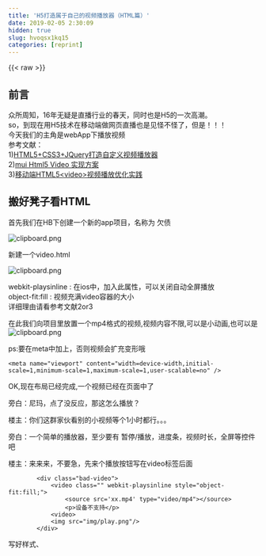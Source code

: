```yaml
---
title: 'H5打造属于自己的视频播放器（HTML篇）' 
date: 2019-02-05 2:30:09
hidden: true
slug: hvoqsx1kq15
categories: [reprint]
---
```


{{< raw >}}

                    
<h2 id="articleHeader0">前言</h2>
<p>众所周知，16年无疑是直播行业的春天，同时也是H5的一次高潮。<br>so，到现在用H5技术在移动端做网页直播也是见怪不怪了，但是！！！<br>今天我们的主角是webApp下播放视频<br>参考文献：<br>1)<a href="http://blog.csdn.net/nlxwzh/article/details/40541957" rel="nofollow noreferrer" target="_blank">HTML5+CSS3+JQuery打造自定义视频播放器</a><br>2)<a href="http://ask.dcloud.net.cn/article/569" rel="nofollow noreferrer" target="_blank">mui Html5 Video 实现方案</a><br>3)<a href="http://www.xuanfengge.com/html5-video-play.html" rel="nofollow noreferrer" target="_blank">移动端HTML5&lt;video&gt;视频播放优化实践</a></p>
<h2 id="articleHeader1">搬好凳子看HTML</h2>
<p>首先我们在HB下创建一个新的app项目，名称为 欠债</p>
<p><span class="img-wrap"><img data-src="/img/bVBe1P" src="https://static.alili.tech/img/bVBe1P" alt="clipboard.png" title="clipboard.png" style="cursor: pointer; display: inline;"></span></p>
<p>新建一个video.html</p>
<p><span class="img-wrap"><img data-src="/img/bVBfG0" src="https://static.alili.tech/img/bVBfG0" alt="clipboard.png" title="clipboard.png" style="cursor: pointer;"></span></p>
<p>webkit-playsinline : 在ios中，加入此属性，可以关闭自动全屏播放<br>object-fit:fill : 视频充满video容器的大小<br>详细理由请看参考文献2or3</p>
<p>在此我们向项目里放置一个mp4格式的视频,视频内容不限,可以是小动画,也可以是<br><span class="img-wrap"><img data-src="/img/bVBfjr" src="https://static.alili.tech/img/bVBfjr" alt="clipboard.png" title="clipboard.png" style="cursor: pointer;"></span></p>
<p>ps:要在meta中加上，否则视频会扩充变形哦</p>
<div class="widget-codetool" style="display:none;">
      <div class="widget-codetool--inner">
      <span class="selectCode code-tool" data-toggle="tooltip" data-placement="top" title="" data-original-title="全选"></span>
      <span type="button" class="copyCode code-tool" data-toggle="tooltip" data-placement="top" data-clipboard-text="<meta name=&quot;viewport&quot; content=&quot;width=device-width,initial-scale=1,minimum-scale=1,maximum-scale=1,user-scalable=no&quot; />" title="" data-original-title="复制"></span>
      <span type="button" class="saveToNote code-tool" data-toggle="tooltip" data-placement="top" title="" data-original-title="放进笔记"></span>
      </div>
      </div><pre class="hljs applescript"><code style="word-break: break-word; white-space: initial;">&lt;meta <span class="hljs-built_in">name</span>=<span class="hljs-string">"viewport"</span> content=<span class="hljs-string">"width=device-width,initial-scale=1,minimum-scale=1,maximum-scale=1,user-scalable=no"</span> /&gt;</code></pre>
<p>OK,现在布局已经完成,一个视频已经在页面中了</p>
<p>旁白：尼玛，点了没反应，那这怎么播放？</p>
<p>楼主：你们这群家伙看别的小视频等个1小时都行。。。</p>
<p>旁白：一个简单的播放器，至少要有  暂停/播放，进度条，视频时长，全屏等控件吧</p>
<p>楼主：来来来，不要急，先来个播放按钮写在video标签后面</p>
<div class="widget-codetool" style="display:none;">
      <div class="widget-codetool--inner">
      <span class="selectCode code-tool" data-toggle="tooltip" data-placement="top" title="" data-original-title="全选"></span>
      <span type="button" class="copyCode code-tool" data-toggle="tooltip" data-placement="top" data-clipboard-text="        <div class=&quot;bad-video&quot;>
            <video class=&quot;&quot; webkit-playsinline style=&quot;object-fit:fill;&quot;>
                <source src='xx.mp4' type=&quot;video/mp4&quot;></source>
                <p>设备不支持</p>
            <video>
            <img src=&quot;img/play.png&quot;/>
        </div>" title="" data-original-title="复制"></span>
      <span type="button" class="saveToNote code-tool" data-toggle="tooltip" data-placement="top" title="" data-original-title="放进笔记"></span>
      </div>
      </div><pre class="hljs xml"><code>        <span class="hljs-tag">&lt;<span class="hljs-name">div</span> <span class="hljs-attr">class</span>=<span class="hljs-string">"bad-video"</span>&gt;</span>
            <span class="hljs-tag">&lt;<span class="hljs-name">video</span> <span class="hljs-attr">class</span>=<span class="hljs-string">""</span> <span class="hljs-attr">webkit-playsinline</span> <span class="hljs-attr">style</span>=<span class="hljs-string">"object-fit:fill;"</span>&gt;</span>
                <span class="hljs-tag">&lt;<span class="hljs-name">source</span> <span class="hljs-attr">src</span>=<span class="hljs-string">'xx.mp4'</span> <span class="hljs-attr">type</span>=<span class="hljs-string">"video/mp4"</span>&gt;</span><span class="hljs-tag">&lt;/<span class="hljs-name">source</span>&gt;</span>
                <span class="hljs-tag">&lt;<span class="hljs-name">p</span>&gt;</span>设备不支持<span class="hljs-tag">&lt;/<span class="hljs-name">p</span>&gt;</span>
            <span class="hljs-tag">&lt;<span class="hljs-name">video</span>&gt;</span>
            <span class="hljs-tag">&lt;<span class="hljs-name">img</span> <span class="hljs-attr">src</span>=<span class="hljs-string">"img/play.png"</span>/&gt;</span>
        <span class="hljs-tag">&lt;/<span class="hljs-name">div</span>&gt;</span></code></pre>
<p>写好样式、</p>
<div class="widget-codetool" style="display:none;">
      <div class="widget-codetool--inner">
      <span class="selectCode code-tool" data-toggle="tooltip" data-placement="top" title="" data-original-title="全选"></span>
      <span type="button" class="copyCode code-tool" data-toggle="tooltip" data-placement="top" data-clipboard-text="        .bad-video {
            position: relative;
            overflow: hidden;
            background-color: #CCCCCC;
        }
        
        .bad-video .vplay{
            position: absolute;
            width: 15%;
            z-index: 99;
            top: 50%;
            left: 50%;
            -webkit-transform: translate(-50%, -50%);
            transform: translate(-50%, -50%);
        }" title="" data-original-title="复制"></span>
      <span type="button" class="saveToNote code-tool" data-toggle="tooltip" data-placement="top" title="" data-original-title="放进笔记"></span>
      </div>
      </div><pre class="hljs css"><code>        <span class="hljs-selector-class">.bad-video</span> {
            <span class="hljs-attribute">position</span>: relative;
            <span class="hljs-attribute">overflow</span>: hidden;
            <span class="hljs-attribute">background-color</span>: <span class="hljs-number">#CCCCCC</span>;
        }
        
        <span class="hljs-selector-class">.bad-video</span> <span class="hljs-selector-class">.vplay</span>{
            <span class="hljs-attribute">position</span>: absolute;
            <span class="hljs-attribute">width</span>: <span class="hljs-number">15%</span>;
            <span class="hljs-attribute">z-index</span>: <span class="hljs-number">99</span>;
            <span class="hljs-attribute">top</span>: <span class="hljs-number">50%</span>;
            <span class="hljs-attribute">left</span>: <span class="hljs-number">50%</span>;
            <span class="hljs-attribute">-webkit-transform</span>: <span class="hljs-built_in">translate</span>(-50%, -50%);
            <span class="hljs-attribute">transform</span>: <span class="hljs-built_in">translate</span>(-50%, -50%);
        }</code></pre>
<p>楼主：当当当</p>
<p><span class="img-wrap"><img data-src="/img/bVBfLT" src="https://static.alili.tech/img/bVBfLT" alt="clipboard.png" title="clipboard.png" style="cursor: pointer; display: inline;"></span></p>
<p>再在后面加一个控制条</p>
<div class="widget-codetool" style="display:none;">
      <div class="widget-codetool--inner">
      <span class="selectCode code-tool" data-toggle="tooltip" data-placement="top" title="" data-original-title="全选"></span>
      <span type="button" class="copyCode code-tool" data-toggle="tooltip" data-placement="top" data-clipboard-text="            <img src=&quot;img/play.png&quot; class=&quot;vplay&quot; />
            <div class=&quot;controls&quot;>
                <div>
                    <div class=&quot;progressBar&quot;>
                        <div class=&quot;timeBar&quot;></div>
                    </div>
                </div>
                <div><span class=&quot;current&quot;>00:00</span>/<span class=&quot;duration&quot;>00:00</span></div>
                <div><span class=&quot;fill&quot;>全屏</span></div>
            </div>" title="" data-original-title="复制"></span>
      <span type="button" class="saveToNote code-tool" data-toggle="tooltip" data-placement="top" title="" data-original-title="放进笔记"></span>
      </div>
      </div><pre class="hljs javascript"><code>            &lt;img src=<span class="hljs-string">"img/play.png"</span> <span class="hljs-class"><span class="hljs-keyword">class</span></span>=<span class="hljs-string">"vplay"</span> /&gt;
            <span class="xml"><span class="hljs-tag">&lt;<span class="hljs-name">div</span> <span class="hljs-attr">class</span>=<span class="hljs-string">"controls"</span>&gt;</span>
                <span class="hljs-tag">&lt;<span class="hljs-name">div</span>&gt;</span>
                    <span class="hljs-tag">&lt;<span class="hljs-name">div</span> <span class="hljs-attr">class</span>=<span class="hljs-string">"progressBar"</span>&gt;</span>
                        <span class="hljs-tag">&lt;<span class="hljs-name">div</span> <span class="hljs-attr">class</span>=<span class="hljs-string">"timeBar"</span>&gt;</span><span class="hljs-tag">&lt;/<span class="hljs-name">div</span>&gt;</span>
                    <span class="hljs-tag">&lt;/<span class="hljs-name">div</span>&gt;</span>
                <span class="hljs-tag">&lt;/<span class="hljs-name">div</span>&gt;</span>
                <span class="hljs-tag">&lt;<span class="hljs-name">div</span>&gt;</span><span class="hljs-tag">&lt;<span class="hljs-name">span</span> <span class="hljs-attr">class</span>=<span class="hljs-string">"current"</span>&gt;</span>00:00<span class="hljs-tag">&lt;/<span class="hljs-name">span</span>&gt;</span>/<span class="hljs-tag">&lt;<span class="hljs-name">span</span> <span class="hljs-attr">class</span>=<span class="hljs-string">"duration"</span>&gt;</span>00:00<span class="hljs-tag">&lt;/<span class="hljs-name">span</span>&gt;</span><span class="hljs-tag">&lt;/<span class="hljs-name">div</span>&gt;</span>
                <span class="hljs-tag">&lt;<span class="hljs-name">div</span>&gt;</span><span class="hljs-tag">&lt;<span class="hljs-name">span</span> <span class="hljs-attr">class</span>=<span class="hljs-string">"fill"</span>&gt;</span>全屏<span class="hljs-tag">&lt;/<span class="hljs-name">span</span>&gt;</span><span class="hljs-tag">&lt;/<span class="hljs-name">div</span>&gt;</span>
            <span class="hljs-tag">&lt;/<span class="hljs-name">div</span>&gt;</span></span></code></pre>
<div class="widget-codetool" style="display:none;">
      <div class="widget-codetool--inner">
      <span class="selectCode code-tool" data-toggle="tooltip" data-placement="top" title="" data-original-title="全选"></span>
      <span type="button" class="copyCode code-tool" data-toggle="tooltip" data-placement="top" data-clipboard-text=".bad-video .controls {
    width: 100%;
    height: 2rem;
    line-height: 2rem;
    font-size: 0.8rem;
    color: white;
    display: block;
    position: absolute;
    bottom: 0;
    background-color: rgba(0, 0, 0, .55);
    display: -webkit-flex;
    display: flex;
}

.bad-video .controls>* {
    flex: 1;
}

.bad-video .controls>*:nth-child(1) {
    flex: 6;
}

.bad-video .controls>*:nth-child(2) {
    flex: 2;
    text-align: center;
}

.bad-video .controls .progressBar {
    margin: .75rem 5%;
    position: relative;
    width: 90%;
    height: .5rem;
    background-color: rgba(200, 200, 200, .55);
    border-radius: 10px;
}

.bad-video .controls .timeBar {
    position: absolute;
    top: 0;
    left: 0;
    width: 0;
    height: 100%;
    background-color: rgba(99, 110, 225, .85);
    border-radius: 10px;
}" title="" data-original-title="复制"></span>
      <span type="button" class="saveToNote code-tool" data-toggle="tooltip" data-placement="top" title="" data-original-title="放进笔记"></span>
      </div>
      </div><pre class="hljs css"><code><span class="hljs-selector-class">.bad-video</span> <span class="hljs-selector-class">.controls</span> {
    <span class="hljs-attribute">width</span>: <span class="hljs-number">100%</span>;
    <span class="hljs-attribute">height</span>: <span class="hljs-number">2rem</span>;
    <span class="hljs-attribute">line-height</span>: <span class="hljs-number">2rem</span>;
    <span class="hljs-attribute">font-size</span>: <span class="hljs-number">0.8rem</span>;
    <span class="hljs-attribute">color</span>: white;
    <span class="hljs-attribute">display</span>: block;
    <span class="hljs-attribute">position</span>: absolute;
    <span class="hljs-attribute">bottom</span>: <span class="hljs-number">0</span>;
    <span class="hljs-attribute">background-color</span>: <span class="hljs-built_in">rgba</span>(0, 0, 0, .55);
    <span class="hljs-attribute">display</span>: -webkit-flex;
    <span class="hljs-attribute">display</span>: flex;
}

<span class="hljs-selector-class">.bad-video</span> <span class="hljs-selector-class">.controls</span>&gt;* {
    <span class="hljs-attribute">flex</span>: <span class="hljs-number">1</span>;
}

<span class="hljs-selector-class">.bad-video</span> <span class="hljs-selector-class">.controls</span>&gt;*<span class="hljs-selector-pseudo">:nth-child(1)</span> {
    <span class="hljs-attribute">flex</span>: <span class="hljs-number">6</span>;
}

<span class="hljs-selector-class">.bad-video</span> <span class="hljs-selector-class">.controls</span>&gt;*<span class="hljs-selector-pseudo">:nth-child(2)</span> {
    <span class="hljs-attribute">flex</span>: <span class="hljs-number">2</span>;
    <span class="hljs-attribute">text-align</span>: center;
}

<span class="hljs-selector-class">.bad-video</span> <span class="hljs-selector-class">.controls</span> <span class="hljs-selector-class">.progressBar</span> {
    <span class="hljs-attribute">margin</span>: .<span class="hljs-number">75rem</span> <span class="hljs-number">5%</span>;
    <span class="hljs-attribute">position</span>: relative;
    <span class="hljs-attribute">width</span>: <span class="hljs-number">90%</span>;
    <span class="hljs-attribute">height</span>: .<span class="hljs-number">5rem</span>;
    <span class="hljs-attribute">background-color</span>: <span class="hljs-built_in">rgba</span>(200, 200, 200, .55);
    <span class="hljs-attribute">border-radius</span>: <span class="hljs-number">10px</span>;
}

<span class="hljs-selector-class">.bad-video</span> <span class="hljs-selector-class">.controls</span> <span class="hljs-selector-class">.timeBar</span> {
    <span class="hljs-attribute">position</span>: absolute;
    <span class="hljs-attribute">top</span>: <span class="hljs-number">0</span>;
    <span class="hljs-attribute">left</span>: <span class="hljs-number">0</span>;
    <span class="hljs-attribute">width</span>: <span class="hljs-number">0</span>;
    <span class="hljs-attribute">height</span>: <span class="hljs-number">100%</span>;
    <span class="hljs-attribute">background-color</span>: <span class="hljs-built_in">rgba</span>(99, 110, 225, .85);
    <span class="hljs-attribute">border-radius</span>: <span class="hljs-number">10px</span>;
}</code></pre>
<p>总算有个看起来像样的了<br><span class="img-wrap"><img data-src="/img/bVBgie" src="https://static.alili.tech/img/bVBgie" alt="clipboard.png" title="clipboard.png" style="cursor: pointer; display: inline;"></span></p>
<p>旁白：楼主，可是还是不能播放啊<br>楼主：叫你别急，要不你先去撸一把，我写好了文字@你<br>旁白：好啊，早说嘛，我先走了，记得@我<br>楼主：你走，省的我精神分裂码两个人的字</p>
<p>好，现在Html元素已经基本上弄好啦，看起来不是那么low了</p>
<p><a href="https://segmentfault.com/a/1190000006477658">H5打造属于自己的视频播放器（逻辑篇）</a><br><a href="https://segmentfault.com/a/1190000006569543" target="_blank">H5打造属于自己的视频播放器（JS篇1）</a><br><a href="https://segmentfault.com/a/1190000006604046">H5打造属于自己的视频播放器（JS篇2）</a></p>

                
{{< /raw >}}

# 版权声明
本文资源来源互联网，仅供学习研究使用，版权归该资源的合法拥有者所有，

本文仅用于学习、研究和交流目的。转载请注明出处、完整链接以及原作者。

原作者若认为本站侵犯了您的版权，请联系我们，我们会立即删除！

## 原文标题
H5打造属于自己的视频播放器（HTML篇）

## 原文链接
[https://segmentfault.com/a/1190000006461476](https://segmentfault.com/a/1190000006461476)

